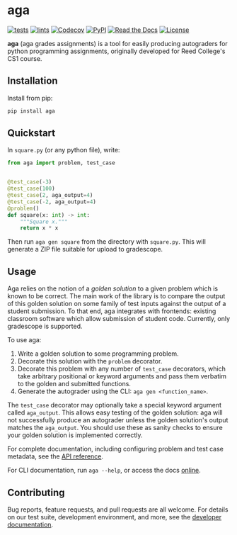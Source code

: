 # aga

[![tests](https://github.com/nihilistkitten/aga/workflows/tests/badge.svg)](https://github.com/nihilistkitten/aga/actions?workflow=tests)
[![lints](https://github.com/nihilistkitten/aga/workflows/lints/badge.svg)](https://github.com/nihilistkitten/aga/actions?workflow=lints)
[![Codecov](https://codecov.io/gh/nihilistkitten/aga/branch/main/graph/badge.svg)](https://codecov.io/gh/nihilistkitten/aga)
[![PyPI](https://img.shields.io/pypi/v/aga.svg)](https://pypi.org/project/aga/)
[![Read the Docs](https://readthedocs.org/projects/aga/badge/)](https://aga.readthedocs.io/)
[![License](https://img.shields.io/github/license/nihilistkitten/aga)](https://choosealicense.com/licenses/mit/)

**aga** (aga grades assignments) is a tool for easily producing autograders for python programming assignments, originally developed for Reed College's CS1 course.

## Installation

Install from pip:

```bash
pip install aga
```

## Quickstart

In `square.py` (or any python file), write:

```python
from aga import problem, test_case


@test_case(-3)
@test_case(100)
@test_case(2, aga_output=4)
@test_case(-2, aga_output=4)
@problem()
def square(x: int) -> int:
    """Square x."""
    return x * x
```

Then run `aga gen square` from the directory with `square.py`. This will generate a ZIP file suitable for upload to gradescope.

## Usage

Aga relies on the notion of a _golden solution_ to a given problem which is known to be correct. The main work of the library is to compare the output of this golden solution on some family of test inputs against the output of a student submission. To that end, aga integrates with frontends: existing classroom software which allow submission of student code. Currently, only gradescope is supported.

To use aga:

1. Write a golden solution to some programming problem.
2. Decorate this solution with the `problem` decorator.
3. Decorate this problem with any number of `test_case` decorators, which take arbitrary positional or keyword arguments and pass them verbatim to the golden and submitted functions.
4. Generate the autograder using the CLI: `aga gen <function_name>`.

The `test_case` decorator may optionally take a special keyword argument called `aga_output`. This allows easy testing of the golden solution: aga will not successfully produce an autograder unless the golden solution's output matches the `aga_output`. You should use these as sanity checks to ensure your golden solution is implemented correctly.

For complete documentation, including configuring problem and test case metadata, see the [API reference](https://aga.readthedocs.io/en/stable/reference.html).

For CLI documentation, run `aga --help`, or access the docs [online](https://aga.readthedocs.io/en/stable/cli.html).

## Contributing

Bug reports, feature requests, and pull requests are all welcome. For details on our test suite, development environment, and more, see the [developer documentation](https://aga.readthedocs.io/en/stable/development.html).

